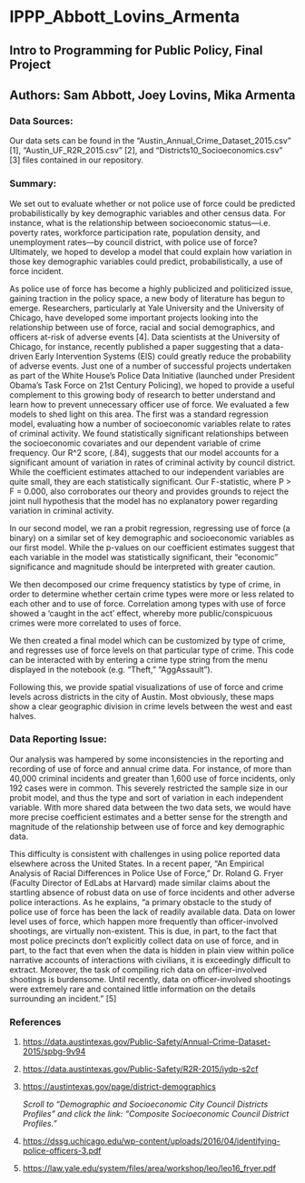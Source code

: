 # IPPP_Abbott_Lovins_Armenta
## Intro to Programming for Public Policy, Final Project
## Authors: Sam Abbott, Joey Lovins, Mika Armenta

### Data Sources:

Our data sets can be found in the “Austin_Annual_Crime_Dataset_2015.csv” [1], “Austin_UF_R2R_2015.csv” [2], and “Districts10_Socioeconomics.csv” [3] files contained in our repository.

### Summary:

We set out to evaluate whether or not police use of force could be predicted probabilistically by key demographic variables and other census data. For instance, what is the relationship between socioeconomic status—i.e. poverty rates, workforce participation rate, population density, and unemployment rates—by council district, with police use of force? Ultimately, we hoped to develop a model that could explain how variation in those key demographic variables could predict, probabilistically, a use of force incident.

As police use of force has become a highly publicized and politicized issue, gaining traction in the policy space, a new body of literature has begun to emerge. Researchers, particularly at Yale University and the University of Chicago, have developed some important projects looking into the relationship between use of force, racial and social demographics, and officers at-risk of adverse events [4]. Data scientists at the University of Chicago, for instance, recently published a paper suggesting that a data-driven Early Intervention Systems (EIS) could greatly reduce the probability of adverse events. Just one of a number of successful projects undertaken as part of the White House’s Police Data Initiative (launched under President Obama’s Task Force on 21st Century Policing), we hoped to provide a useful complement to this growing body of research to better understand and learn how to prevent unnecessary officer use of force.
We evaluated a few models to shed light on this area. The first was a standard regression model, evaluating how a number of socioeconomic variables relate to rates of criminal activity. We found statistically significant relationships between the socioeconomic covariates and our dependent variable of crime frequency. Our R^2 score, (.84), suggests that our model accounts for a significant amount of variation in rates of criminal activity by council district. While the coefficient estimates attached to our independent variables are quite small, they are each statistically significant. Our F-statistic, where P > F = 0.000, also corroborates our theory and provides grounds to reject the joint null hypothesis that the model has no explanatory power regarding variation in criminal activity.

In our second model, we ran a probit regression, regressing use of force (a binary) on a similar set of key demographic and socioeconomic variables as our first model. While the p-values on our coefficient estimates suggest that each variable in the model was statistically significant, their “economic” significance and magnitude should be interpreted with greater caution.

We then decomposed our crime frequency statistics by type of crime, in order to determine whether certain crime types were more or less related to each other and to use of force.  Correlation among types with use of force showed a ‘caught in the act’ effect, whereby more public/conspicuous crimes were more correlated to uses of force.

We then created a final model which can be customized by type of crime, and regresses use of force levels on that particular type of crime.  This code can be interacted with by entering a crime type string from the menu displayed in the notebook (e.g. “Theft,” “AggAssault”).

Following this, we provide spatial visualizations of use of force and crime levels across districts in the city of Austin.  Most obviously, these maps show a clear geographic division in crime levels between the west and east halves.

### Data Reporting Issue:

Our analysis was hampered by some inconsistencies in the reporting and recording of use of force and annual crime data. For instance, of more than 40,000 criminal incidents and greater than 1,600 use of force incidents, only 192 cases were in common.  This severely restricted the sample size in our probit model, and thus the type and sort of variation in each independent variable. With more shared data between the two data sets, we would have more precise coefficient estimates and a better sense for the strength and magnitude of the relationship between use of force and key demographic data.

This difficulty is consistent with challenges in using police reported data elsewhere across the United States.  In a recent paper, “An Empirical Analysis of Racial Differences in Police Use of Force,” Dr. Roland G. Fryer (Faculty Director of EdLabs at Harvard) made similar claims about the startling absence of robust data on use of force incidents and other adverse police interactions. As he explains, “a primary obstacle to the study of police use of force has been the lack of readily available data. Data on lower level uses of force, which happen more frequently than officer-involved shootings, are virtually non-existent. This is due, in part, to the fact that most police precincts don’t explicitly collect data on use of force, and in part, to the fact that even when the data is hidden in plain view within police narrative accounts of interactions with civilians, it is exceedingly difficult to extract. Moreover, the task of compiling rich data on officer-involved shootings is burdensome. Until recently, data on officer-involved shootings were extremely rare and contained little information on the details surrounding an incident.” [5]  

### References

1. https://data.austintexas.gov/Public-Safety/Annual-Crime-Dataset-2015/spbg-9v94

2. https://data.austintexas.gov/Public-Safety/R2R-2015/iydp-s2cf

3. https://austintexas.gov/page/district-demographics

    *Scroll to “Demographic and Socioeconomic City Council Districts Profiles” and click the link: “Composite Socioeconomic Council District Profiles.”*

4. https://dssg.uchicago.edu/wp-content/uploads/2016/04/identifying-police-officers-3.pdf

5. https://law.yale.edu/system/files/area/workshop/leo/leo16_fryer.pdf
